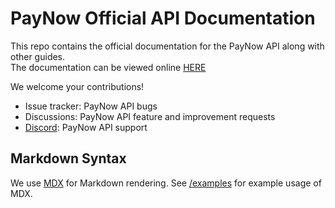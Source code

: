 # PayNow Official API Documentation

This repo contains the official documentation for the PayNow API along with other guides.  
The documentation can be viewed online [HERE](https://paynow.gg/docs)  

We welcome your contributions!

- Issue tracker: PayNow API bugs
- Discussions: PayNow API feature and improvement requests
- [Discord](https://discord.gg/paynow): PayNow API support

## Markdown Syntax

We use [MDX](https://mdxjs.com/) for Markdown rendering. See [/examples](https://github.com/paynow-gg/docs/tree/main/example) for example usage of MDX.

